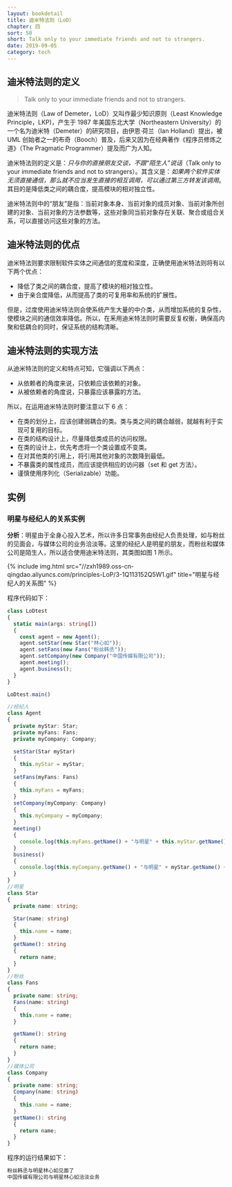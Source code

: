 ```yaml
---
layout: bookdetail
title: 迪米特法则（LoD）
chapter: 四
sort: 50
short: Talk only to your immediate friends and not to strangers.
date: 2019-09-05
category: tech
---
```


## 迪米特法则的定义

> Talk only to your immediate friends and not to strangers.

迪米特法则（Law of Demeter，LoD）又叫作最少知识原则（Least Knowledge Principle，LKP)，产生于 1987 年美国东北大学（Northeastern University）的一个名为迪米特（Demeter）的研究项目，由伊恩·荷兰（Ian Holland）提出，被 UML 创始者之一的布奇（Booch）普及，后来又因为在经典著作《程序员修炼之道》（The Pragmatic Programmer）提及而广为人知。

迪米特法则的定义是：_只与你的直接朋友交谈，不跟“陌生人”说话_（Talk only to your immediate friends and not to strangers）。其含义是：_如果两个软件实体无须直接通信，那么就不应当发生直接的相互调用，可以通过第三方转发该调用_。其目的是降低类之间的耦合度，提高模块的相对独立性。

迪米特法则中的“朋友”是指：当前对象本身、当前对象的成员对象、当前对象所创建的对象、当前对象的方法参数等，这些对象同当前对象存在关联、聚合或组合关系，可以直接访问这些对象的方法。

## 迪米特法则的优点

迪米特法则要求限制软件实体之间通信的宽度和深度，正确使用迪米特法则将有以下两个优点：

- 降低了类之间的耦合度，提高了模块的相对独立性。
- 由于亲合度降低，从而提高了类的可复用率和系统的扩展性。

但是，过度使用迪米特法则会使系统产生大量的中介类，从而增加系统的复杂性，使模块之间的通信效率降低。所以，在釆用迪米特法则时需要反复权衡，确保高内聚和低耦合的同时，保证系统的结构清晰。

## 迪米特法则的实现方法

从迪米特法则的定义和特点可知，它强调以下两点：

- 从依赖者的角度来说，只依赖应该依赖的对象。
- 从被依赖者的角度说，只暴露应该暴露的方法。

所以，在运用迪米特法则时要注意以下 6 点：

- 在类的划分上，应该创建弱耦合的类。类与类之间的耦合越弱，就越有利于实现可复用的目标。
- 在类的结构设计上，尽量降低类成员的访问权限。
- 在类的设计上，优先考虑将一个类设置成不变类。
- 在对其他类的引用上，将引用其他对象的次数降到最低。
- 不暴露类的属性成员，而应该提供相应的访问器（set 和 get 方法）。
- 谨慎使用序列化（Serializable）功能。

## 实例

### 明星与经纪人的关系实例

**分析**：明星由于全身心投入艺术，所以许多日常事务由经纪人负责处理，如与粉丝的见面会，与媒体公司的业务洽淡等。这里的经纪人是明星的朋友，而粉丝和媒体公司是陌生人，所以适合使用迪米特法则，其类图如图 1 所示。

{% include img.html src="//zxh1989.oss-cn-qingdao.aliyuncs.com/principles-LoP/3-1Q113152Q5W1.gif" title="明星与经纪人的关系图" %}

程序代码如下：

```ts
class LoDtest
{
  static main(args: string[])
  {
    const agent = new Agent();
    agent.setStar(new Star("林心如"));
    agent.setFans(new Fans("粉丝韩丞"));
    agent.setCompany(new Company("中国传媒有限公司"));
    agent.meeting();
    agent.business();
  }
}

LoDtest.main()

//经纪人
class Agent
{
  private myStar: Star;
  private myFans: Fans;
  private myCompany: Company;

  setStar(Star myStar)
  {
    this.myStar = myStar;
  }
  setFans(myFans: Fans)
  {
    this.myFans = myFans;
  }
  setCompany(myCompany: Company)
  {
    this.myCompany = myCompany;
  }
  meeting()
  {
    console.log(this.myFans.getName() + "与明星" + this.myStar.getName() + "见面了。");
  }
  business()
  {
    console.log(this.myCompany.getName() + "与明星" + myStar.getName() + "洽淡业务。");
  }
}
//明星
class Star
{
  private name: string;

  Star(name: string)
  {
    this.name = name;
  }
  getName(): string
  {
    return name;
  }
}
//粉丝
class Fans
{
  private name: string;
  Fans(name: string)
  {
    this.name = name;
  }

  getName(): string
  {
    return name;
  }
}
//媒体公司
class Company
{
  private name: string;
  Company(name: string)
  {
    this.name = name;
  }
  getName(): string
  {
    return name;
  }
}
```

程序的运行结果如下：

```s
粉丝韩丞与明星林心如见面了
中国传媒有限公司与明星林心如洽淡业务
```